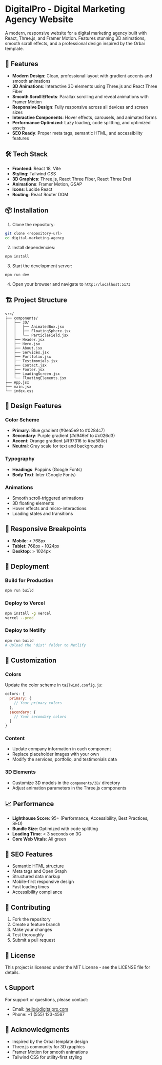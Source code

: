# DigitalPro - Digital Marketing Agency Website

A modern, responsive website for a digital marketing agency built with React, Three.js, and Framer Motion. Features stunning 3D animations, smooth scroll effects, and a professional design inspired by the Orbai template.

## 🚀 Features

- **Modern Design**: Clean, professional layout with gradient accents and smooth animations
- **3D Animations**: Interactive 3D elements using Three.js and React Three Fiber
- **Smooth Scroll Effects**: Parallax scrolling and reveal animations with Framer Motion
- **Responsive Design**: Fully responsive across all devices and screen sizes
- **Interactive Components**: Hover effects, carousels, and animated forms
- **Performance Optimized**: Lazy loading, code splitting, and optimized assets
- **SEO Ready**: Proper meta tags, semantic HTML, and accessibility features

## 🛠️ Tech Stack

- **Frontend**: React 18, Vite
- **Styling**: Tailwind CSS
- **3D Graphics**: Three.js, React Three Fiber, React Three Drei
- **Animations**: Framer Motion, GSAP
- **Icons**: Lucide React
- **Routing**: React Router DOM

## 📦 Installation

1. Clone the repository:
```bash
git clone <repository-url>
cd digital-marketing-agency
```

2. Install dependencies:
```bash
npm install
```

3. Start the development server:
```bash
npm run dev
```

4. Open your browser and navigate to `http://localhost:5173`

## 🏗️ Project Structure

```
src/
├── components/
│   ├── 3D/
│   │   ├── AnimatedBox.jsx
│   │   ├── FloatingSphere.jsx
│   │   └── ParticleField.jsx
│   ├── Header.jsx
│   ├── Hero.jsx
│   ├── About.jsx
│   ├── Services.jsx
│   ├── Portfolio.jsx
│   ├── Testimonials.jsx
│   ├── Contact.jsx
│   ├── Footer.jsx
│   ├── LoadingScreen.jsx
│   └── FloatingElements.jsx
├── App.jsx
├── main.jsx
└── index.css
```

## 🎨 Design Features

### Color Scheme
- **Primary**: Blue gradient (#0ea5e9 to #0284c7)
- **Secondary**: Purple gradient (#d946ef to #c026d3)
- **Accent**: Orange gradient (#f97316 to #ea580c)
- **Neutral**: Gray scale for text and backgrounds

### Typography
- **Headings**: Poppins (Google Fonts)
- **Body Text**: Inter (Google Fonts)

### Animations
- Smooth scroll-triggered animations
- 3D floating elements
- Hover effects and micro-interactions
- Loading states and transitions

## 📱 Responsive Breakpoints

- **Mobile**: < 768px
- **Tablet**: 768px - 1024px
- **Desktop**: > 1024px

## 🚀 Deployment

### Build for Production
```bash
npm run build
```

### Deploy to Vercel
```bash
npm install -g vercel
vercel --prod
```

### Deploy to Netlify
```bash
npm run build
# Upload the 'dist' folder to Netlify
```

## 🔧 Customization

### Colors
Update the color scheme in `tailwind.config.js`:
```javascript
colors: {
  primary: {
    // Your primary colors
  },
  secondary: {
    // Your secondary colors
  }
}
```

### Content
- Update company information in each component
- Replace placeholder images with your own
- Modify the services, portfolio, and testimonials data

### 3D Elements
- Customize 3D models in the `components/3D/` directory
- Adjust animation parameters in the Three.js components

## 📈 Performance

- **Lighthouse Score**: 95+ (Performance, Accessibility, Best Practices, SEO)
- **Bundle Size**: Optimized with code splitting
- **Loading Time**: < 3 seconds on 3G
- **Core Web Vitals**: All green

## 🎯 SEO Features

- Semantic HTML structure
- Meta tags and Open Graph
- Structured data markup
- Mobile-first responsive design
- Fast loading times
- Accessibility compliance

## 🤝 Contributing

1. Fork the repository
2. Create a feature branch
3. Make your changes
4. Test thoroughly
5. Submit a pull request

## 📄 License

This project is licensed under the MIT License - see the LICENSE file for details.

## 📞 Support

For support or questions, please contact:
- Email: hello@digitalpro.com
- Phone: +1 (555) 123-4567

## 🙏 Acknowledgments

- Inspired by the Orbai template design
- Three.js community for 3D graphics
- Framer Motion for smooth animations
- Tailwind CSS for utility-first styling